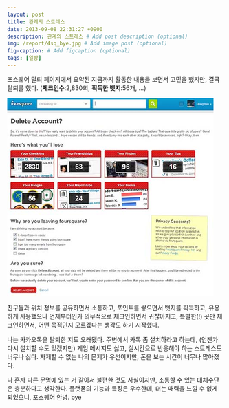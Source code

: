 ```yaml
---
layout: post
title: 관계의 스트레스
date: 2013-09-08 22:31:27 +0900
description: 관계의 스트레스 # Add post description (optional)
img: /report/4sq_bye.jpg # Add image post (optional)
fig-caption: # Add figcaption (optional)
tags: [일상]
---
```


포스퀘어 탈퇴 페이지에서 요약된 지금까지 활동한 내용을 보면서 고민을 했지만, 결국 탈퇴를 했다. (**체크인수**:2,830회,  **획득한 뱃지**:56개, …)

![4sq_bye.jpg](/img/in-post/4sq_bye.jpg)

친구들과 위치 정보를 공유하면서 소통하고, 포인트를 쌓으면서 뱃지를 획득하고, 유용하게 사용했으나 언제부터인가 의무적으로 체크인하면서 귀찮아지고, 특별한(!) 곳만 체크인하면서, 어떤 목적인지 모르겠다는 생각도 하기 시작했다.

나는 카카오톡을 탈퇴한 지도 오래됐다. 주변에서 카톡 좀 설치하라고 하는데, (언젠가 다시 설치할 수도 있겠지만) 게임 메시지도 싫고, 실시간으로 반응해야 하는 스트레스도 너무나 싫다. 자제할 수 없는 나의 문제가 우선이지만, 폰을 보는 시간이 너무나 많아졌다.

나 혼자 다른 문명에 있는 거 같아서 불편한 것도 사실이지만, 소통할 수 있는 대체수단은 충분하다고 생각한다. 플랫폼의 기능과 특징은 우수한데, 더는 매력을 느낄 수 없게 되었으니, 포스퀘어 안녕. bye